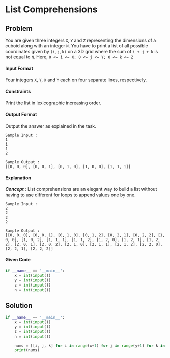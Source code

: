 # List Comprehensions
## Problem
You are given three integers `X`, `Y` and `Z` representing the dimensions of a cuboid along with an integer `N`. You have to print a list of all possible coordinates given by `(i,j,k)` on a 3D grid where the sum of `i + j + k` is not equal to `N`. Here, `0 <= i <= X; 0 <= j <= Y; 0 <= k <= Z`


#### Input Format

Four integers `X`, `Y`, `X` and `Y` each on four separate lines, respectively.


#### Constraints
Print the list in lexicographic increasing order.

#### Output Format

Output the answer as explained in the task.

```
Sample Input :
1
1
1
2
```

```
Sample Output :
[[0, 0, 0], [0, 0, 1], [0, 1, 0], [1, 0, 0], [1, 1, 1]]
```

#### Explanation
***Concept*** : List comprehensions are an elegant way to build a list without having to use different for loops to append values one by one.

```
Sample Input :
2
2
2
2
```

```
Sample Output :
[[0, 0, 0], [0, 0, 1], [0, 1, 0], [0, 1, 2], [0, 2, 1], [0, 2, 2], [1, 0, 0], [1, 0, 2], [1, 1, 1], [1, 1, 2], [1, 2, 0], [1, 2, 1], [1, 2, 2], [2, 0, 1], [2, 0, 2], [2, 1, 0], [2, 1, 1], [2, 1, 2], [2, 2, 0], [2, 2, 1], [2, 2, 2]]
```

#### Given Code

```python
if __name__ == '__main__':
    x = int(input())
    y = int(input())
    z = int(input())
    n = int(input())
```

## Solution

```python
if __name__ == '__main__':
    x = int(input())
    y = int(input())
    z = int(input())
    n = int(input())

    nums = [[i, j, k] for i in range(x+1) for j in range(y+1) for k in range(z+1) if (i+j+k) != n]
    print(nums)
```
